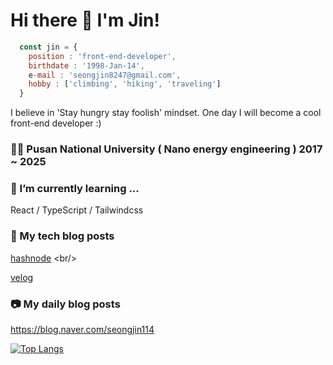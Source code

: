 # Hi there 👋 I'm Jin! 

``` javascript
  const jin = {
    position : 'front-end-developer',
    birthdate : '1998-Jan-14',
    e-mail : 'seongjin8247@gmail.com',
    hobby : ['climbing', 'hiking', 'traveling']
  }
```
I believe in 'Stay hungry stay foolish' mindset. 
One day I will become a cool front-end developer :)

### 🧑‍🎓 Pusan National University ( Nano energy engineering ) 2017 ~ 2025


### 🌱 I’m currently learning ... 
React / TypeScript / Tailwindcss


### 🍎 My tech blog posts
[hashnode](http://www.google.co.kr](https://seongjin.hashnode.dev/)) <br/>

[velog](https://velog.io/@seongjin7615)


### 📷 My daily blog posts

https://blog.naver.com/seongjin114


[![Top Langs](https://github-readme-stats.vercel.app/api/top-langs/?username=jin1401)](https://github.com/anuraghazra/github-readme-stats)


